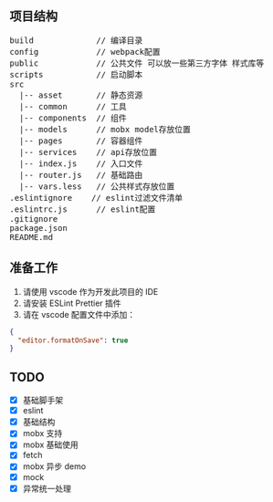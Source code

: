 ## 项目结构

<pre>
build             // 编译目录
config            // webpack配置
public            // 公共文件 可以放一些第三方字体 样式库等
scripts           // 启动脚本
src
  |-- asset       // 静态资源
  |-- common      // 工具
  |-- components  // 组件
  |-- models      // mobx model存放位置
  |-- pages       // 容器组件
  |-- services    // api存放位置
  |-- index.js    // 入口文件
  |-- router.js   // 基础路由
  |-- vars.less   // 公共样式存放位置
.eslintignore    // eslint过滤文件清单
.eslintrc.js      // eslint配置
.gitignore
package.json  
README.md  
</pre>

## 准备工作

1.  请使用 vscode 作为开发此项目的 IDE
2.  请安装 ESLint Prettier 插件
3.  请在 vscode 配置文件中添加：

```json
{
  "editor.formatOnSave": true
}
```

## TODO

- [x] 基础脚手架
- [x] eslint
- [x] 基础结构
- [x] mobx 支持
- [x] mobx 基础使用
- [x] fetch
- [x] mobx 异步 demo
- [x] mock
- [x] 异常统一处理
